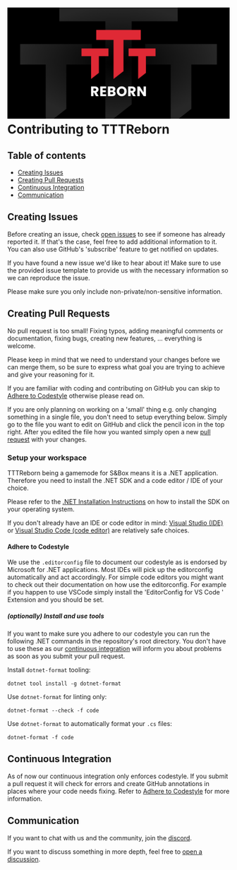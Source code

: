 # ![TTTReborn logo](https://github.com/TTTReborn/graphics/raw/main/github_social/social.png) Contributing to TTTReborn

## Table of contents

- [Creating Issues](#creating-issues)
- [Creating Pull Requests](#creating-pull-requests)
- [Continuous Integration](#continuous-integration)
- [Communication](#communication)

## Creating Issues

Before creating an issue, check [open issues](https://github.com/TTTReborn/ttt-reborn/issues?q=is%3Aissue+is%3Aopen) to see if someone has already reported it. If that's the case, feel free to add additional information to it. You can also use GitHub's 'subscribe' feature to get notified on updates.

If you have found a new issue we'd like to hear about it! Make sure to use the provided issue template to provide us with the necessary information so we can reproduce the issue.

Please make sure you only include non-private/non-sensitive information.

## Creating Pull Requests

No pull request is too small! Fixing typos, adding meaningful comments or documentation, fixing bugs, creating new features, ... everything is welcome.

Please keep in mind that we need to understand your changes before we can merge them, so be sure to express what goal you are trying to achieve and give your reasoning for it.

If you are familiar with coding and contributing on GitHub you can skip to [Adhere to Codestyle](#adhere-to-codestyle) otherwise please read on.

If you are only planning on working on a 'small' thing e.g. only changing something in a single file, you don't need to setup everything below. Simply go to the file you want to edit on GitHub and click the pencil icon in the top right. After you edited the file how you wanted simply open a new [pull request](https://github.com/TTTReborn/ttt-reborn/compare) with your changes.

### Setup your workspace

TTTReborn being a gamemode for S&Box means it is a .NET application. Therefore you need to install the .NET SDK and a code editor / IDE of your choice.

Please refer to the [.NET Installation Instructions](https://docs.microsoft.com/en-us/dotnet/core/install/) on how to install the SDK on your operating system.

If you don't already have an IDE or code editor in mind: [Visual Studio (IDE)](https://docs.microsoft.com/en-us/dotnet/core/tutorials/with-visual-studio) or [Visual Studio Code (code editor)](https://docs.microsoft.com/en-us/dotnet/core/tutorials/with-visual-studio-code) are relatively safe choices.

#### Adhere to Codestyle

We use the `.editorconfig` file to document our codestyle as is endorsed by Microsoft for .NET applications.
Most IDEs will pick up the editorconfig automatically and act accordingly. For simple code editors you might want to check out their documentation on how use the editorconfig. For example if you happen to use VSCode simply install the 'EditorConfig for VS Code
' Extension and you should be set.

##### (optionally) Install and use tools

If you want to make sure you adhere to our codestyle you can run the following .NET commands in the repository's root directory.
You don't have to use these as our [continuous integration](#continuous-integration) will inform you about problems as soon as you submit your pull request.

Install `dotnet-format` tooling:

```shell
dotnet tool install -g dotnet-format
```

Use `dotnet-format` for linting only:

```shell
dotnet-format --check -f code
```

Use `dotnet-format` to automatically format your `.cs` files:

```shell
dotnet-format -f code
```

## Continuous Integration

As of now our continuous integration only enforces codestyle. If you submit a pull request it will check for errors and create GitHub annotations in places where your code needs fixing.
Refer to [Adhere to Codestyle](#adhere-to-codestyle) for more information.

## Communication

If you want to chat with us and the community, join the [discord](https://discord.gg/Npcbb4W).

If you want to discuss something in more depth, feel free to [open a discussion](https://github.com/TTTReborn/ttt-reborn/discussions/new).
